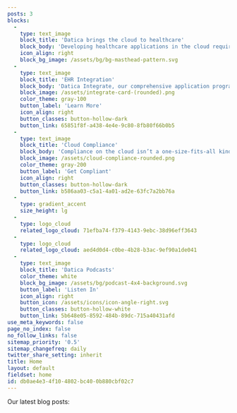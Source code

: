 ```yaml
---
posts: 3
blocks:
  -
    type: text_image
    block_title: 'Datica brings the cloud to healthcare'
    block_body: 'Developing healthcare applications in the cloud requires **data integration and compliance** with complicated rules and controls. Datica has a family of powerful, single-source solutions to those challenges.'
    icon_align: right
    block_bg_image: /assets/bg/bg-masthead-pattern.svg
  -
    type: text_image
    block_title: 'EHR Integration'
    block_body: 'Datica Integrate, our comprehensive application programming interface (API) solution that enables data exchange in any format, across EHRs. With Datica Integrate, you are up and running within days, allowing you focus on your product – not on the integration.'
    block_image: /assets/integrate-card-(rounded).png
    color_theme: gray-100
    button_label: 'Learn More'
    icon_align: right
    button_classes: button-hollow-dark
    button_link: 65851f8f-a438-4e4e-9c80-8fb80f66b0b5
  -
    type: text_image
    block_title: 'Cloud Compliance'
    block_body: 'Compliance on the cloud isn’t a one-size-fits-all kind of challenge. Maybe you don’t have the expertise, time, and resources to build your own compliant infrastructure and want a solution that picks up where your cloud provider leaves off. Or, maybe you do and just need help with compliance monitoring and reporting for your complex environments.'
    block_image: /assets/cloud-compliance-rounded.png
    color_theme: gray-200
    button_label: 'Get Compliant'
    icon_align: right
    button_classes: button-hollow-dark
    button_link: b586aa03-c5a1-4a01-ad2e-63fc7a2bb76a
  -
    type: gradient_accent
    size_height: lg
  -
    type: logo_cloud
    related_logo_cloud: 71efba74-f379-4143-9ebc-38d96eff3643
  -
    type: logo_cloud
    related_logo_cloud: aed4d0d4-c0be-4b28-b3ac-9ef90a1de041
  -
    type: text_image
    block_title: 'Datica Podcasts'
    color_theme: white
    block_bg_image: /assets/bg/podcast-4x4-background.svg
    button_label: 'Listen In'
    icon_align: right
    button_icon: /assets/icons/icon-angle-right.svg
    button_classes: button-hollow-white
    button_link: 5b648e05-8592-484b-89dc-715a40431afd
use_meta_keywords: false
page_no_index: false
no_follow_links: false
sitemap_priority: '0.5'
sitemap_changefreq: daily
twitter_share_setting: inherit
title: Home
layout: default
fieldset: home
id: db0ae4e3-4f10-4802-bc40-0b880cbf02c7
---
```

Our latest blog posts: